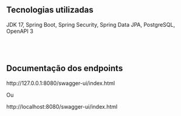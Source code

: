 <h2>Tecnologias utilizadas</h2>
<p>JDK 17, Spring Boot, Spring Security, Spring Data JPA, PostgreSQL, OpenAPI 3</p>
<br><br>
<h2>Documentação dos endpoints</h2>
<a>http://127.0.0.1:8080/swagger-ui/index.html<a/> 
<p>Ou</p>
<a>http://localhost:8080/swagger-ui/index.html</a>